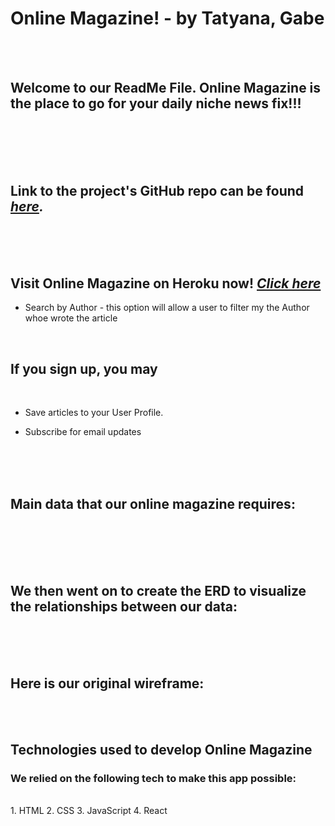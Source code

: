 <!-- ![clone](https://imgur.com/IA5Qmue.png) -->

# Online Magazine! - by Tatyana, Gabe

<br>
<!-- ![clone](https://imgur.com/2wai22O.png) -->
<br>

## Welcome to our ReadMe File. Online Magazine is the place to go for your daily niche news fix!!!  

<br>
<br>
<!-- ![clone](https://imgur.com/YA52asq.png) -->
<br>
<br>

## Link to the project's GitHub repo can be found <em><a href="https://github.com/gabevela/projectFour">here</a>.</em>

<br>
<br>
<!-- ![clone](https://imgur.com/2wai22O.png) -->
<br>

## Visit Online Magazine on Heroku now! <em><a href="https://google.com">Click here</a></em> 

- Search by Author - this option will allow a user to filter my the Author whoe wrote the article
<br>

## If you sign up, you may

<br>

- Save articles to your User Profile. 

- Subscribe for email updates

<br>
<!-- ![clone](https://imgur.com/aoJeFjd.png) -->
<br>
<br>

## Main data that our online magazine requires:

<br>
<!-- ![clone](https://imgur.com/sUoWfP0.png) -->
<br>
<br>
<br>

## We then went on to create the ERD to visualize the relationships between our data:

<br>
<!-- ![clone](https://imgur.com/kDv6PyL.png) -->
<br>
<br>

## Here is our original wireframe:

<br>
<br>
<!-- ![clone](https://imgur.com/VryyRAS.png) -->

## Technologies used to develop Online Magazine

### We relied on the following tech to make this app possible:
<br>
1. HTML
2. CSS
3. JavaScript
4. React
<br>
<br>
<br>
<br>
<!-- ![clone](https://imgur.com/Sj6YfSk.png)# projectFour -->